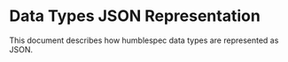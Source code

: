 # Data Types JSON Representation

This document describes how humblespec data types are represented as JSON.